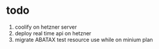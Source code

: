 # todo
1) coolify on hetzner server
2) deploy real time api on hetzner 
3) migrate ABATAX test resource use while on minium plan
